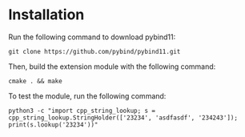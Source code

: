 # Installation

Run the following command to download pybind11:

```
git clone https://github.com/pybind/pybind11.git
```
    
Then, build the extension module with the following command:
    
```
cmake . && make
```


To test the module, run the following command:
    
```
python3 -c "import cpp_string_lookup; s = cpp_string_lookup.StringHolder(['23234', 'asdfasdf', '234243']); print(s.lookup('23234'))"
```
